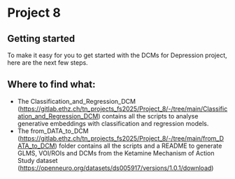 # Project 8



## Getting started

To make it easy for you to get started with the DCMs for Depression project, here are the next few steps. 

## Where to find what:

- The Classification_and_Regression_DCM (https://gitlab.ethz.ch/tn_projects_fs2025/Project_8/-/tree/main/Classification_and_Regression_DCM) contains all the scripts to analyse generative embeddings with classification and regression models.
- The from_DATA_to_DCM (https://gitlab.ethz.ch/tn_projects_fs2025/Project_8/-/tree/main/from_DATA_to_DCM) folder contains all the scripts and a README to generate GLMS, VOI/ROIs and DCMs from the Ketamine Mechanism of Action Study
dataset (https://openneuro.org/datasets/ds005917/versions/1.0.1/download)


